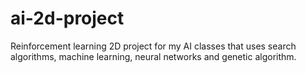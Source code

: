 # ai-2d-project
Reinforcement learning 2D project for my AI classes that uses search algorithms, machine learning, neural networks and genetic algorithm.
